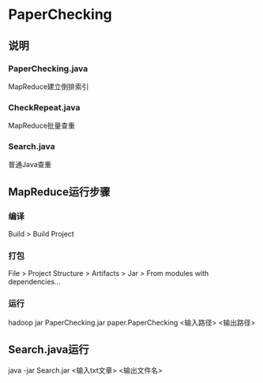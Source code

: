 # PaperChecking

## 说明

### PaperChecking.java

MapReduce建立倒排索引

### CheckRepeat.java

MapReduce批量查重

### Search.java

普通Java查重

## MapReduce运行步骤

### 编译

Build > Build Project

### 打包

File > Project Structure > Artifacts > Jar > From modules with dependencies...

### 运行

hadoop jar PaperChecking.jar paper.PaperChecking <输入路径> <输出路径>

## Search.java运行

java -jar Search.jar <输入txt文章> <输出文件名>

